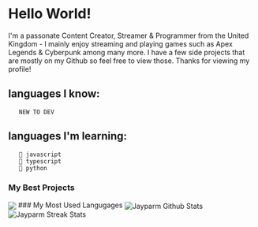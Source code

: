 # Hello World!

I'm a passonate Content Creator, Streamer & Programmer from the United Kingdom - I mainly enjoy streaming and playing games such as Apex Legends & Cyberpunk among many more. I have a few side projects that are mostly on my Github so feel free to view those. Thanks for viewing my profile!

## languages I know:
       NEW TO DEV
## languages I'm learning: 
       🍎 javascript
       🍔 typescript
       🍟 python

### My Best Projects

<img align="center" src="https://jayparmgithubstats.vercel.app/api/pin?username=jayparm&repo=jayparm.github.io">
### My Most Used Langugages
<img align="center" src="https://github-readme-stats.vercel.app/api/top-langs/?username=jayparm&layout=compact"
### Github Stats:

<img align="center" src="https://jayparmgithubstats.vercel.app/api?username=Jayparm&show_icons=true&layout-compact&theme=tokyonight&&hide_border=true&count_private=true&include_all_commits=true" alt="Jayparm Github Stats" /> 
<img align="center" src="https://github-readme-streak-stats.herokuapp.com/?user=Jayparm&theme=dark" alt="Jayparm Streak Stats" /> 
